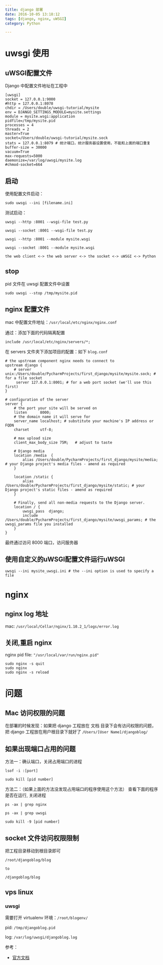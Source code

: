```yaml
---
title: django 部署
date: 2016-10-05 13:18:12
tags: [django, nginx, uWSGI]
category: Python

---
```



# uwsgi 使用

## uWSGI配置文件
Django 中配置文件地址在工程中

```
[uwsgi]
socket = 127.0.0.1:9000
#http = 127.0.0.1:8078
chdir = /Users/double/uwsgi-tutorial/mysite
env = DJANGO_SETTINGS_MODULE=mysite.settings
module = mysite.wsgi:application
pidfile=/tmp/mysite.pid
processes = 4
threads = 2
master=True
socket=/Users/double/uwsgi-tutorial/mysite.sock
stats = 127.0.0.1:8079 # 统计端口，统计服务器设置使用，不能和上面的端口重复
buffer-size = 30000
vacuum=True
max-requests=5000
daemonize=/var/log/uwsgi/mysite.log
#chmod-socket=664
```

## 启动

使用配置文件启动：

```
sudo uwsgi --ini [filename.ini]
```

测试启动：

```
uwsgi --http :8001 --wsgi-file test.py

uwsgi --socket :8001 --wsgi-file test.py

uwsgi --http :8001 --module mysite.wsgi

uwsgi --socket :8001 --module mysite.wsgi
```


```
the web client <-> the web server <-> the socket <-> uWSGI <-> Python
```

## stop

pid 文件在 uwsgi 配置文件中设置

```
sudo uwsgi --stop /tmp/mysite.pid
```


## nginx 配置文件
mac 中配置文件地址：`/usr/local/etc/nginx/nginx.conf`

通过：添加下面的代码隔离配置

```
include /usr/local/etc/nginx/servers/*;
```

在 servers 文件夹下添加项目的配置：如下 `blog.conf`

    # the upstream component nginx needs to connect to
    upstream django {
        # server unix:/Users/double/PycharmProjects/first_django/mysite/mysite.sock; # for a file socket
         server 127.0.0.1:8001; # for a web port socket (we'll use this first)
    }

    # configuration of the server
    server {
        # the port your site will be served on
        listen      8000;
        # the domain name it will serve for
        server_name localhost; # substitute your machine's IP address or FQDN
        charset     utf-8;

        # max upload size
        client_max_body_size 75M;   # adjust to taste

        # Django media
        location /media  {
            alias /Users/double/PycharmProjects/first_django/mysite/media;  # your Django project's media files - amend as required
        }

        location /static {
            alias /Users/double/PycharmProjects/first_django/mysite/static; # your Django project's static files - amend as required
        }

        # Finally, send all non-media requests to the Django server.
        location / {
            uwsgi_pass  django;
            include     /Users/double/PycharmProjects/first_django/mysite/uwsgi_params; # the uwsgi_params file you installed
        }
    }

最终通过访问 8000 端口，访问服务器

## 使用自定义的uWSGI配置文件运行uWSGI

    uwsgi --ini mysite_uwsgi.ini # the --ini option is used to specify a file

# nginx 

## nginx log 地址
mac: `/usr/local/Cellar/nginx/1.10.2_1/logs/error.log`

## 关闭,重启 nginx

nginx pid file: `"/usr/local/var/run/nginx.pid"` 

```
sudo nginx -s quit
sudo nginx
sudo nginx -s reload
```

# 问题

## Mac 访问权限的问题

在部署的时候发现：如果把 django 工程放在 文档 目录下会有访问权限的问题，把 django 工程放在用户根目录下就好了 `/Users/[User Name]/djangoblog/`

## 如果出现端口占用的问题

方法一：确认端口，关闭占用端口的进程
```
lsof -i :[port]

sudo kill [pid number]
```

方法二：（如果上面的方法没发现占用端口的程序使用这个方法）
查看下面的程序是否在运行, 关闭进程
```
ps -ax | grep nginx

ps -ax | grep uwsgi

sudo kill -9 [pid number]
```

## socket 文件访问权限限制

把工程目录移动到根目录即可

```
/root/djangoblog/blog

to

/djangoblog/blog
```

## vps linux

### uwsgi

需要打开 virtualenv 环境：`/root/blogenv/`

pid: `/tmp/djangoblog.pid`

log: `/var/log/uwsgi/djangoblog.log`






参考：

- [官方文档](http://uwsgi-docs.readthedocs.io/en/latest/tutorials/Django_and_nginx.html)
